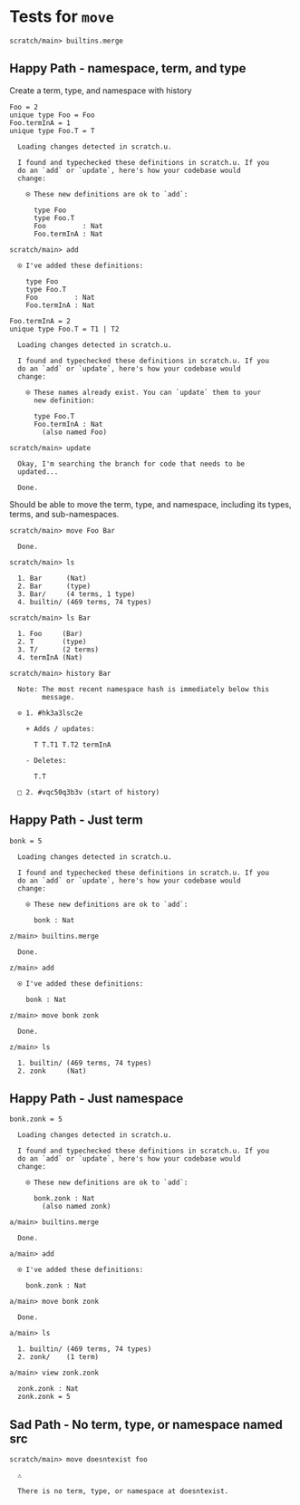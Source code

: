 # Tests for `move`

``` ucm :hide
scratch/main> builtins.merge
```

## Happy Path - namespace, term, and type

Create a term, type, and namespace with history

``` unison
Foo = 2
unique type Foo = Foo
Foo.termInA = 1
unique type Foo.T = T
```

``` ucm :added-by-ucm
  Loading changes detected in scratch.u.

  I found and typechecked these definitions in scratch.u. If you
  do an `add` or `update`, here's how your codebase would
  change:

    ⍟ These new definitions are ok to `add`:
    
      type Foo
      type Foo.T
      Foo         : Nat
      Foo.termInA : Nat
```

``` ucm
scratch/main> add

  ⍟ I've added these definitions:

    type Foo
    type Foo.T
    Foo         : Nat
    Foo.termInA : Nat
```

``` unison
Foo.termInA = 2
unique type Foo.T = T1 | T2
```

``` ucm :added-by-ucm
  Loading changes detected in scratch.u.

  I found and typechecked these definitions in scratch.u. If you
  do an `add` or `update`, here's how your codebase would
  change:

    ⍟ These names already exist. You can `update` them to your
      new definition:
    
      type Foo.T
      Foo.termInA : Nat
        (also named Foo)
```

``` ucm
scratch/main> update

  Okay, I'm searching the branch for code that needs to be
  updated...

  Done.
```

Should be able to move the term, type, and namespace, including its types, terms, and sub-namespaces.

``` ucm
scratch/main> move Foo Bar

  Done.

scratch/main> ls

  1. Bar      (Nat)
  2. Bar      (type)
  3. Bar/     (4 terms, 1 type)
  4. builtin/ (469 terms, 74 types)

scratch/main> ls Bar

  1. Foo     (Bar)
  2. T       (type)
  3. T/      (2 terms)
  4. termInA (Nat)

scratch/main> history Bar

  Note: The most recent namespace hash is immediately below this
        message.

  ⊙ 1. #hk3a3lsc2e

    + Adds / updates:
    
      T T.T1 T.T2 termInA
    
    - Deletes:
    
      T.T

  □ 2. #vqc50q3b3v (start of history)
```

## Happy Path - Just term

``` unison
bonk = 5
```

``` ucm :added-by-ucm
  Loading changes detected in scratch.u.

  I found and typechecked these definitions in scratch.u. If you
  do an `add` or `update`, here's how your codebase would
  change:

    ⍟ These new definitions are ok to `add`:
    
      bonk : Nat
```

``` ucm
z/main> builtins.merge

  Done.

z/main> add

  ⍟ I've added these definitions:

    bonk : Nat

z/main> move bonk zonk

  Done.

z/main> ls

  1. builtin/ (469 terms, 74 types)
  2. zonk     (Nat)
```

## Happy Path - Just namespace

``` unison
bonk.zonk = 5
```

``` ucm :added-by-ucm
  Loading changes detected in scratch.u.

  I found and typechecked these definitions in scratch.u. If you
  do an `add` or `update`, here's how your codebase would
  change:

    ⍟ These new definitions are ok to `add`:
    
      bonk.zonk : Nat
        (also named zonk)
```

``` ucm
a/main> builtins.merge

  Done.

a/main> add

  ⍟ I've added these definitions:

    bonk.zonk : Nat

a/main> move bonk zonk

  Done.

a/main> ls

  1. builtin/ (469 terms, 74 types)
  2. zonk/    (1 term)

a/main> view zonk.zonk

  zonk.zonk : Nat
  zonk.zonk = 5
```

## Sad Path - No term, type, or namespace named src

``` ucm :error
scratch/main> move doesntexist foo

  ⚠️

  There is no term, type, or namespace at doesntexist.
```

